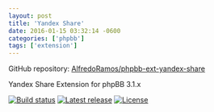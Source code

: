 ```yaml
---
layout: post
title: 'Yandex Share'
date: 2016-01-15 03:32:14 -0600
categories: ['phpbb']
tags: ['extension']
---
```


GitHub repository: [AlfredoRamos/phpbb-ext-yandex-share](https://github.com/AlfredoRamos/phpbb-ext-yandex-share)

Yandex Share Extension for phpBB 3.1.x

[![Build status](https://img.shields.io/travis/AlfredoRamos/phpbb-ext-yandex-share/master.svg?style=flat-square)](https://travis-ci.org/AlfredoRamos/phpbb-ext-yandex-share) [![Latest release](https://img.shields.io/packagist/v/alfredoramos/yandexshare.svg?style=flat-square&label=release)](https://github.com/AlfredoRamos/phpbb-ext-yandex-share/releases) [![License](https://img.shields.io/packagist/l/alfredoramos/yandexshare.svg?style=flat-square)](https://raw.githubusercontent.com/AlfredoRamos/phpbb-ext-yandex-share/master/license.txt)
